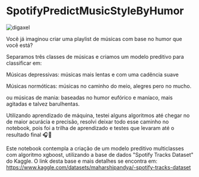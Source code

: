 # SpotifyPredictMusicStyleByHumor

![digaxel](https://github.com/AnaRaquelCafe/SpotifyPredictMusicStyle/assets/46449538/081595c6-a512-4e1a-8a73-e6320c421949)

Você já imaginou criar uma playlist de músicas com base no humor que você está?

Separamos três classes de músicas e criamos um modelo preditivo para classificar em:

Músicas depressivas: músicas mais lentas e com uma cadência suave

Músicas normóticas: músicas no caminho do meio, alegres pero no mucho.

ou músicas de mania: baseadas no humor eufórico e maníaco, mais agitadas e talvez barulhentas.

Utilizando aprendizado de máquina, testei alguns algoritmos até chegar no de maior acurácia e precisão, resolvi deixar todo esse caminho no notebook, pois foi a trilha de aprendizado e testes que levaram até o resultado final 🎧🎵

Este notebook contempla a criação de um modelo preditivo multiclasses com algoritmo xgboost, utilizando a base de dados "Spotify Tracks Dataset" do Kaggle.
O link desta base e mais detalhes se encontra em: https://www.kaggle.com/datasets/maharshipandya/-spotify-tracks-dataset

